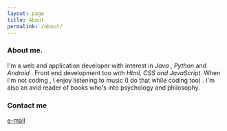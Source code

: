 ```yaml
---
layout: page
title: About
permalink: /about/
---
```




### About me.
I'm a web and application developer with interest in *Java* , *Python* and *Android* . Front end development too with *Html, CSS and JavaScript*. 
When I'm not coding , I enjoy listening to music (I do  that while coding too) . I'm also an avid reader of books who's into psychology and philosophy.



### Contact me

[e-mail](bkilel12@gmail.com)
